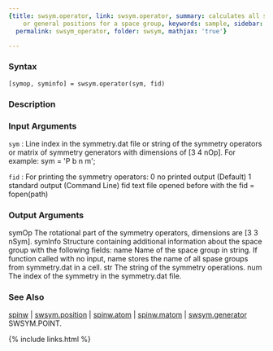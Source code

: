 ```yaml
---
{title: swsym.operator, link: swsym.operator, summary: calculates all symmetry operators
    or general positions for a space group, keywords: sample, sidebar: sw_sidebar,
  permalink: swsym_operator, folder: swsym, mathjax: 'true'}

---
```


### Syntax

`[symop, syminfo] = swsym.operator(sym, fid)`

### Description



### Input Arguments

`sym`
: Line index in the symmetry.dat file or string of the
  symmetry operators or matrix of symmetry generators with
  dimensions of [3 4 nOp].
  For example:
      sym = 'P b n m';

`fid`
: For printing the symmetry operators:
      0   no printed output (Default)
      1   standard output (Command Line)
      fid text file opened before with the fid = fopen(path)

### Output Arguments

symOp         The rotational part of the symmetry operators, dimensions
              are [3 3 nSym].
symInfo       Structure containing additional information about the space
              group with the following fields:
  name            Name of the space group in string. If function called
                  with no input, name stores the name of all spase groups
                  from symmetry.dat in a cell.
  str             The string of the symmetry operations.
  num             The index of the symmetry in the symmetry.dat file.

### See Also

[spinw](spinw) \| [swsym.position](swsym_position) \| [spinw.atom](spinw_atom) \| [spinw.matom](spinw_matom) \| [swsym.generator](swsym_generator)
SWSYM.POINT.

{% include links.html %}

